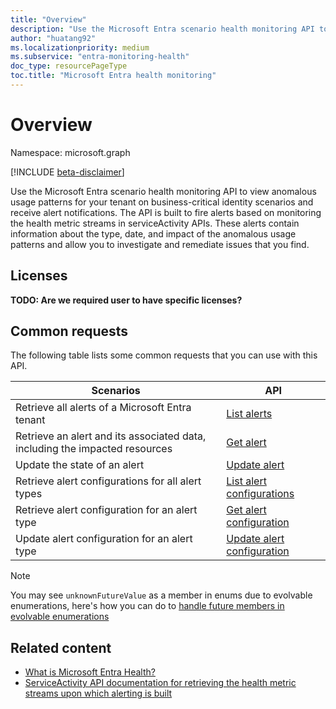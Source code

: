 ```yaml
---
title: "Overview"
description: "Use the Microsoft Entra scenario health monitoring API to view anomalous usage pattern for your tenant on business-critical identity scenarios and receive alert notification"
author: "huatang92"
ms.localizationpriority: medium
ms.subservice: "entra-monitoring-health"
doc_type: resourcePageType
toc.title: "Microsoft Entra health monitoring"
---
```


# Overview

Namespace: microsoft.graph

[!INCLUDE [beta-disclaimer](../../includes/beta-disclaimer.md)]

Use the Microsoft Entra scenario health monitoring API to view anomalous usage patterns for your tenant on business-critical identity scenarios and receive alert notifications. The API is built to fire alerts based on monitoring the health metric streams in serviceActivity APIs. These alerts contain information about the type, date, and impact of the anomalous usage patterns and allow you to investigate and remediate issues that you find.

## Licenses
**TODO: Are we required user to have specific licenses?**

## Common requests

The following table lists some common requests that you can use with this API.

|  Scenarios  | API |
| ----------- | ----------- |
| Retrieve all alerts of a Microsoft Entra tenant | [List alerts](../api/healthmonitoring-healthmonitoringroot-list-alerts.md) |
| Retrieve an alert and its associated data, including the impacted resources | [Get alert](../api/healthmonitoring-alert-get.md) |
| Update the state of an alert | [Update alert](../api/healthmonitoring-alert-update.md) |
| Retrieve alert configurations for all alert types | [List alert configurations](../api/healthmonitoring-healthmonitoringroot-list-alertconfigurations.md) |
| Retrieve alert configuration for an alert type | [Get alert configuration](../api/healthmonitoring-alertconfiguration-get.md) |
| Update alert configuration for an alert type | [Update alert configuration](../api/healthmonitoring-alertconfiguration-update.md) |
> [!NOTE]
> You may see `unknownFutureValue` as a member in enums due to evolvable enumerations, here's how you can do to [handle future members in evolvable enumerations](/graph/best-practices-concept#handling-future-members-in-evolvable-enumerations)

## Related content

* [What is Microsoft Entra Health?](/entra/identity/monitoring-health/concept-microsoft-entra-health)
* [ServiceActivity API documentation for retrieving the health metric streams upon which alerting is built](../resources/serviceactivity.md)

